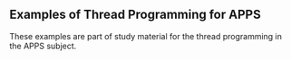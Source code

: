 ## Examples of Thread Programming for APPS

These examples are part of study material for the thread programming in the APPS subject.

